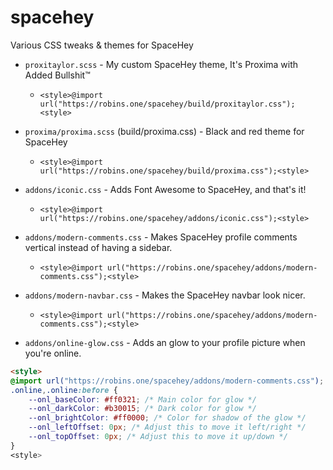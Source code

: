 # spacehey
Various CSS tweaks &amp; themes for SpaceHey

 - `proxitaylor.scss` - My custom SpaceHey theme, It's Proxima with Added Bullshit™

    - `<style>@import url("https://robins.one/spacehey/build/proxitaylor.css");<style>`

 - `proxima/proxima.scss` (build/proxima.css) - Black and red theme for SpaceHey

    - `<style>@import url("https://robins.one/spacehey/build/proxima.css");<style>`

 - `addons/iconic.css` - Adds Font Awesome to SpaceHey, and that's it!
   - `<style>@import url("https://robins.one/spacehey/addons/iconic.css");<style>`
 - `addons/modern-comments.css` - Makes SpaceHey profile comments vertical instead of having a sidebar.
   - `<style>@import url("https://robins.one/spacehey/addons/modern-comments.css");<style>`
 - `addons/modern-navbar.css` - Makes the SpaceHey navbar look nicer.
   - `<style>@import url("https://robins.one/spacehey/addons/modern-comments.css");<style>`
 - `addons/online-glow.css` - Adds an glow to your profile picture when you're online.
```html
<style>
@import url("https://robins.one/spacehey/addons/modern-comments.css");
.online,.online:before {
    --onl_baseColor: #ff0321; /* Main color for glow */
    --onl_darkColor: #b30015; /* Dark color for glow */
    --onl_brightColor: #ff0000; /* Color for shadow of the glow */
    --onl_leftOffset: 0px; /* Adjust this to move it left/right */
    --onl_topOffset: 0px; /* Adjust this to move it up/down */
}
<style>
```
